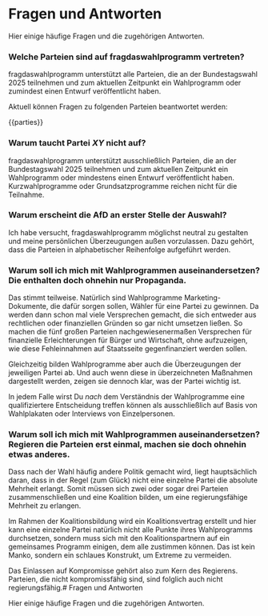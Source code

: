 # Fragen und Antworten
Hier einige häufige Fragen und die zugehörigen Antworten.

### Welche Parteien sind auf fragdaswahlprogramm vertreten?
fragdaswahlprogramm unterstützt alle Parteien, die an der Bundestagswahl 2025 teilnehmen und zum aktuellen Zeitpunkt ein Wahlprogramm oder zumindest einen Entwurf veröffentlicht haben.

Aktuell können Fragen zu folgenden Parteien beantwortet werden:

{{parties}}

### Warum taucht Partei _XY_ nicht auf?
fragdaswahlprogramm unterstützt ausschließlich Parteien, die an der Bundestagswahl 2025 teilnehmen und zum aktuellen Zeitpunkt ein Wahlprogramm oder mindestens einen Entwurf veröffentlicht haben. Kurzwahlprogramme oder Grundsatzprogramme reichen nicht für die Teilnahme. 

### Warum erscheint die AfD an erster Stelle der Auswahl?
Ich habe versucht, fragdaswahlprogramm möglichst neutral zu gestalten und meine persönlichen Überzeugungen außen vorzulassen. Dazu gehört, dass die Parteien in alphabetischer Reihenfolge aufgeführt werden.

### Warum soll ich mich mit Wahlprogrammen auseinandersetzen? Die enthalten doch ohnehin nur Propaganda.
Das stimmt teilweise. Natürlich sind Wahlprogramme Marketing-Dokumente, die dafür sorgen sollen, Wähler für eine Partei zu gewinnen. Da werden dann schon mal viele Versprechen gemacht, die sich entweder aus rechtlichen oder finanziellen Gründen so gar nicht umsetzen ließen. So machen die fünf großen Parteien nachgewiesenermaßen Versprechen für finanzielle Erleichterungen für Bürger und Wirtschaft, ohne aufzuzeigen, wie diese Fehleinnahmen auf Staatsseite gegenfinanziert werden sollen.

Gleichzeitig bilden Wahlprogramme aber auch die Überzeugungen der jeweiligen Partei ab. Und auch wenn diese in überzeichneten Maßnahmen dargestellt werden, zeigen sie dennoch klar, was der Partei wichtig ist.

In jedem Falle wirst Du _nach_ dem Verständnis der Wahlprogramme eine qualifiziertere Entscheidung treffen können als ausschließlich auf Basis von Wahlplakaten oder Interviews von Einzelpersonen.

### Warum soll ich mich mit Wahlprogrammen auseinandersetzen? Regieren die Parteien erst einmal, machen sie doch ohnehin etwas anderes.
Dass nach der Wahl häufig andere Politik gemacht wird, liegt hauptsächlich daran, dass in der Regel (zum Glück) nicht eine einzelne Partei die absolute Mehrheit erlangt. Somit müssen sich zwei oder sogar drei Parteien zusammenschließen und eine Koalition bilden, um eine regierungsfähige Mehrheit zu erlangen.

Im Rahmen der Koalitionsbildung wird ein Koalitionsvertrag erstellt und hier kann eine einzelne Partei natürlich nicht alle Punkte ihres Wahlprogramms durchsetzen, sondern muss sich mit den Koalitionspartnern auf ein gemeinsames Programm einigen, dem alle zustimmen können. Das ist kein Manko, sondern ein schlaues Konstrukt, um Extreme zu vermeiden.

Das Einlassen auf Kompromisse gehört also zum Kern des Regierens. Parteien, die nicht kompromissfähig sind, sind folglich auch nicht regierungsfähig.# Fragen und Antworten

Hier einige häufige Fragen und die zugehörigen Antworten.
